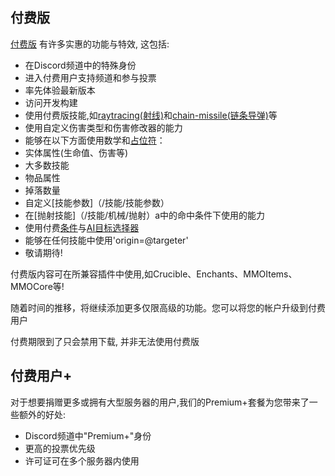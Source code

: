  付费版
-------
[付费版](http://www.mythicmobs.net/index.php?account/upgrades) 有许多实惠的功能与特效,
这包括:
-   在Discord频道中的特殊身份
-   进入付费用户支持频道和参与投票
-   率先体验最新版本
-   访问开发构建
-   使用付费版技能,如[raytracing(射线)](/技能/列表/raytrace(射线))和[chain-missile(链条导弹)](/技能/列表/chainmissile(链条导弹))等
-   使用自定义伤害类型和伤害修改器的能力
-   能够在以下方面使用数学和[占位符](/技能/占位符)：
-   实体属性(生命值、伤害等)
-   大多数技能
-   物品属性
-   掉落数量
-   自定义[技能参数]（/技能/技能参数）
-   在[抛射技能]（/技能/机械/抛射）a中的命中条件下使用的能力
-   使用付费[条件](/Skills/Conditions)与[AI目标选择器](/Mobs/AI)
-   能够在任何技能中使用'origin=@targeter'
-   敬请期待!

付费版内容可在所兼容插件中使用,如Crucible、Enchants、MMOItems、MMOCore等!

随着时间的推移，将继续添加更多仅限高级的功能。您可以将您的帐户升级到付费用户  

付费期限到了只会禁用下载, 并非无法使用付费版

付费用户+
--------

对于想要捐赠更多或拥有大型服务器的用户,我们的Premium+套餐为您带来了一些额外的好处:

-   Discord频道中"Premium+"身份
-   更高的投票优先级
-   许可证可在多个服务器内使用